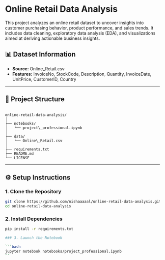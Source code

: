 # Online Retail Data Analysis

This project analyzes an online retail dataset to uncover insights into customer purchasing behavior, product performance, and sales trends. It includes data cleaning, exploratory data analysis (EDA), and visualizations aimed at deriving actionable business insights.

## 📊 Dataset Information

- **Source:** Online_Retail.csv  
- **Features:** InvoiceNo, StockCode, Description, Quantity, InvoiceDate, UnitPrice, CustomerID, Country

---

## 📁 Project Structure

```

online-retail-data-analysis/
│
├── notebooks/
│   └── project\_professional.ipynb
│
├── data/
│   └── Online\_Retail.csv
│
├── requirements.txt
├── README.md
└── LICENSE

````

---

## ⚙️ Setup Instructions

### 1. Clone the Repository
```bash
git clone https://github.com/nishaaaaal/online-retail-data-analysis.git
cd online-retail-data-analysis
````

### 2. Install Dependencies

```bash
pip install -r requirements.txt

### 3. Launch the Notebook

```bash
jupyter notebook notebooks/project_professional.ipynb
``
